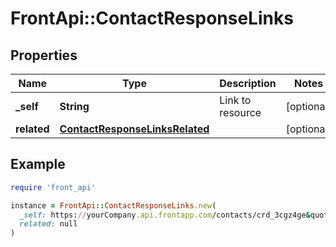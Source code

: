 # FrontApi::ContactResponseLinks

## Properties

| Name | Type | Description | Notes |
| ---- | ---- | ----------- | ----- |
| **_self** | **String** | Link to resource | [optional] |
| **related** | [**ContactResponseLinksRelated**](ContactResponseLinksRelated.md) |  | [optional] |

## Example

```ruby
require 'front_api'

instance = FrontApi::ContactResponseLinks.new(
  _self: https://yourCompany.api.frontapp.com/contacts/crd_3cgz4ge&quot;,
  related: null
)
```

